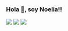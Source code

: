### Hola 👋, soy Noelia!!

<!--
**noelia-fernandez-pe/noelia-fernandez-pe** is a ✨ _special_ ✨ repository because its `README.md` (this file) appears on your GitHub profile.

<h3 aling="left">Soy profesional de la banca, con más de 15 años de experiencia, que decidí hace unos meses reorientar mi carrera hacia el mundo del Big Data.

- 🌱 Acrtualmente estoy finalizando el Máster de Experto en Big Data Analytics en Datahack.
¡¡¡¡ R, Python 🐍, Machine Learning, Visualización (con Power BI, Python, Carto, Grafos), NoSql, Hadoop, Spark !!!!
- 👯 Estoy buscando el comenzar laboralmente en este mundo.
- 💬 Pregúntame lo que quieras
- 📫 Contáctame: noafdad@gmail.com
- 📍  Vivo en Ferrol, España.
- ⚡ Fun fact: ...
-->
<a  href="#"><img  src="https://img.shields.io/badge/-Python-0D1117?style=rounded-square&logo=python&logoColor=D02929"></a>
<a  href="#"><img  src="https://img.shields.io/badge/Git-0D1117.svg?style=rounded-square&logo=git&logoColor=D02929"></a>
<a  href="#"><img  src="https://img.shields.io/badge/MySQL-0D1117.svg?style=rounded-square&logo=mysql&logoColor=D02929"></a>

</div>
<br/>
<p align="center">
<img src="https://www.linkedin.com/in/noelia-fernández-pe/>
</p>
